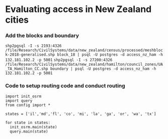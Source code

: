 # Evaluating access in New Zealand cities


### Add the blocks and boundary
`shp2pgsql -I -s 2193:4326 /file/Research/CivilSystems/data/new_zealand/census/processed/meshblock-2018-generalised.shp block_18 | psql -U postgres -d access_nz_ham -h 132.181.102.2 -p 5001`
`shp2pgsql -I -s 27200:4326 /file/Research/CivilSystems/data/new_zealand/hamilton/council_zones/UA_TA_Hamilton_CC.shp boundary | psql -U postgres -d access_nz_ham -h 132.181.102.2 -p 5001`


### Code to setup routing code and conduct routing
```
import init_osrm
import query
from config import *

states = ['il','md','fl', 'co', 'mi', 'la', 'ga', 'or', 'wa', 'tx']

for state in states:
  init_osrm.main(state)
  query.main(state)
```
